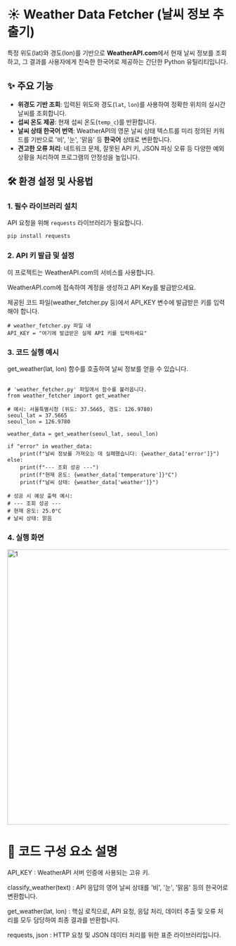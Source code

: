 # ☀️ Weather Data Fetcher (날씨 정보 추출기)

특정 위도($\text{lat}$)와 경도($\text{lon}$)를 기반으로 **WeatherAPI.com**에서 현재 날씨 정보를 조회하고, 그 결과를 사용자에게 친숙한 한국어로 제공하는 간단한 Python 유틸리티입니다.

## ✨ 주요 기능

* **위경도 기반 조회**: 입력된 위도와 경도(`lat`, `lon`)를 사용하여 정확한 위치의 실시간 날씨를 조회합니다.
* **섭씨 온도 제공**: 현재 섭씨 온도(`temp_c`)를 반환합니다.
* **날씨 상태 한국어 번역**: WeatherAPI의 영문 날씨 상태 텍스트를 미리 정의된 키워드를 기반으로 '비', '눈', '맑음' 등 **한국어** 상태로 변환합니다.
* **견고한 오류 처리**: 네트워크 문제, 잘못된 API 키, JSON 파싱 오류 등 다양한 예외 상황을 처리하여 프로그램의 안정성을 높입니다.

## 🛠️ 환경 설정 및 사용법

### 1. 필수 라이브러리 설치

API 요청을 위해 `requests` 라이브러리가 필요합니다.

```bash
pip install requests

```
### 2. API 키 발급 및 설정
이 프로젝트는 WeatherAPI.com의 서비스를 사용합니다.

WeatherAPI.com에 접속하여 계정을 생성하고 API Key를 발급받으세요.

제공된 코드 파일(weather_fetcher.py 등)에서 API_KEY 변수에 발급받은 키를 입력해야 합니다.

```
# weather_fetcher.py 파일 내
API_KEY = "여기에 발급받은 실제 API 키를 입력하세요"
```
### 3. 코드 실행 예시
get_weather(lat, lon) 함수를 호출하여 날씨 정보를 얻을 수 있습니다.

```

# 'weather_fetcher.py' 파일에서 함수를 불러옵니다.
from weather_fetcher import get_weather 

# 예시: 서울특별시청 (위도: 37.5665, 경도: 126.9780)
seoul_lat = 37.5665
seoul_lon = 126.9780

weather_data = get_weather(seoul_lat, seoul_lon)

if "error" in weather_data:
    print(f"날씨 정보를 가져오는 데 실패했습니다: {weather_data['error']}")
else:
    print(f"--- 조회 성공 ---")
    print(f"현재 온도: {weather_data['temperature']}°C")
    print(f"날씨 상태: {weather_data['weather']}")

# 성공 시 예상 출력 예시:
# --- 조회 성공 ---
# 현재 온도: 25.0°C
# 날씨 상태: 맑음

```

### 4. 실행 화면
<img width="1309" height="626" alt="1" src="https://github.com/user-attachments/assets/d0790f1e-bee7-4a2e-bbf5-1d854035b5d4" />

# 📝 코드 구성 요소 설명
API_KEY : WeatherAPI 서버 인증에 사용되는 고유 키.

classify_weather(text) : API 응답의 영어 날씨 상태를 '비', '눈', '맑음' 등의 한국어로 변환합니다.

get_weather(lat, lon) : 핵심 로직으로, API 요청, 응답 처리, 데이터 추출 및 오류 처리를 모두 담당하여 최종 결과를 반환합니다.

requests, json : HTTP 요청 및 JSON 데이터 처리를 위한 표준 라이브러리입니다.
